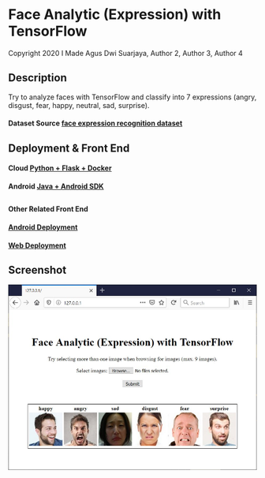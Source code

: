 # Face Analytic (Expression) with TensorFlow
Copyright 2020  I Made Agus Dwi Suarjaya, Author 2, Author 3, Author 4
####  
## Description
Try to analyze faces with TensorFlow and classify into 7 expressions (angry, disgust, fear, happy, neutral, sad, surprise).
#### Dataset Source [face expression recognition dataset](https://www.kaggle.com/jonathanoheix/face-expression-recognition-dataset)
####  
## Deployment & Front End
#### Cloud [Python + Flask + Docker](https://github.com/agussuarjaya/Face_Analytic_-Expression-/tree/master/Server)
#### Android [Java + Android SDK](https://github.com/agussuarjaya/Face_Analytic_-Expression-/tree/master/Client)
##  
#### Other Related Front End
#### [Android Deployment](https://github.com/agussuarjaya/Face_Analytic_Android_-TFLite-Cloud-)
#### [Web Deployment](https://github.com/kobars/React-predict-face-expression)
####  
## Screenshot
![Screenshot](readme.jpg)